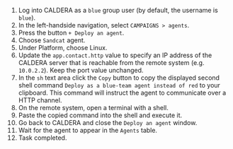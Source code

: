 1. Log into CALDERA as a `blue` group user (by default, the username is `blue`).
1. In the left-handside navigation, select `CAMPAIGNS > agents`.
1. Press the button `+ Deploy an agent`.
1. Choose `Sandcat` agent.
1. Under Platform, choose Linux.
1. Update the `app.contact.http` value to specify an IP address of the CALDERA server that is reachable from the remote system (e.g. `10.0.2.2`). Keep the port value unchanged.
1. In the `sh` text area click the `Copy` button to copy the displayed second shell command `Deploy as a blue-team agent instead of red` to your clipboard. This command will instruct the agent to communicate over a HTTP channel.
1. On the remote system, open a terminal with a shell.
1. Paste the copied command into the shell and execute it.
1. Go back to CALDERA and close the `Deploy an agent` window.
1. Wait for the agent to appear in the `Agents` table.
1. Task completed.